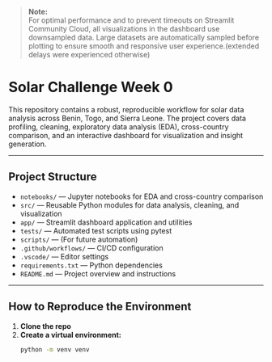 > **Note:**  
> For optimal performance and to prevent timeouts on Streamlit Community Cloud, all visualizations in the dashboard use downsampled data. Large datasets are automatically sampled before plotting to ensure smooth and responsive user experience.(extended delays were experienced otherwise)

# Solar Challenge Week 0

This repository contains a robust, reproducible workflow for solar data analysis across Benin, Togo, and Sierra Leone. The project covers data profiling, cleaning, exploratory data analysis (EDA), cross-country comparison, and an interactive dashboard for visualization and insight generation.

---

## Project Structure

- `notebooks/` — Jupyter notebooks for EDA and cross-country comparison
- `src/` — Reusable Python modules for data analysis, cleaning, and visualization
- `app/` — Streamlit dashboard application and utilities
- `tests/` — Automated test scripts using pytest
- `scripts/` — (For future automation)
- `.github/workflows/` — CI/CD configuration
- `.vscode/` — Editor settings
- `requirements.txt` — Python dependencies
- `README.md` — Project overview and instructions

---

## How to Reproduce the Environment

1. **Clone the repo**
2. **Create a virtual environment:**
   ```sh
   python -m venv venv
